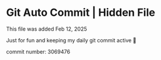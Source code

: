 # Git Auto Commit | Hidden File

This file was added Feb 12, 2025

Just for fun and keeping my daily git commit active 🤪

commit number: 3069476

